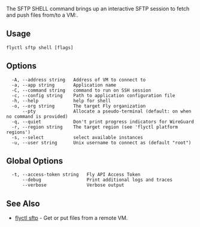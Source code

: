 The SFTP SHELL command brings up an interactive SFTP session to fetch and push files from/to a VM:.

## Usage
~~~
flyctl sftp shell [flags]
~~~

## Options

~~~
  -A, --address string   Address of VM to connect to
  -a, --app string       Application name
  -C, --command string   command to run on SSH session
  -c, --config string    Path to application configuration file
  -h, --help             help for shell
  -o, --org string       The target Fly organization
      --pty              Allocate a pseudo-terminal (default: on when no command is provided)
  -q, --quiet            Don't print progress indicators for WireGuard
  -r, --region string    The target region (see 'flyctl platform regions')
  -s, --select           select available instances
  -u, --user string      Unix username to connect as (default "root")
~~~

## Global Options

~~~
  -t, --access-token string   Fly API Access Token
      --debug                 Print additional logs and traces
      --verbose               Verbose output
~~~

## See Also

* [flyctl sftp](/docs/flyctl/sftp/)	 - Get or put files from a remote VM.

